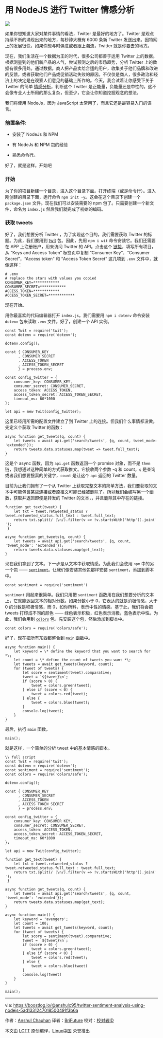 用 NodeJS 进行 Twitter 情感分析
============================================================


![](https://i.imgur.com/7hIfpzt.png)

如果你想知道大家对某件事情的看法，Twitter 是最好的地方了。Twitter 是观点持续不断的涌现出来的地方，每秒钟大概有 6000 条新 Twitter 发送出来。因特网上的发展很快，如果你想与时俱进或者跟上潮流，Twitter 就是你要去的地方。

现在，我们生活在一个数据为王的时代，很多公司都善于运用 Twitter 上的数据。根据测量到的他们新产品的人气，尝试预测之后的市场趋势，分析 Twitter 上的数据有很多用处。通过数据，商人把产品卖给合适的用户，收集关于他们品牌和改进的反馈，或者获取他们产品或促销活动失败的原因。不仅仅是商人，很多政治和经济上的决定是在观察人们意见的基础上所作的。今天，我会试着让你感受下关于 Twitter 的简单 [情感分析][1]，判断这个 Twitter 是正能量，负能量还是中性的。这不会像专业人士所用的那么复杂，但至少，它会让你知道挖掘观念的想法。

我们将使用 NodeJs，因为 JavaScript 太常用了，而且它还是最容易入门的语言。

### 前置条件:

*   安装了 NodeJs 和 NPM 

*   有 NodeJs 和 NPM 包的经验

*   熟悉命令行。

好了，就是这样。开始吧

### 开始

为了你的项目新建一个目录，进入这个目录下面。打开终端（或是命令行）。进入刚创建的目录下面，运行命令 `npm init -y`。这会在这个目录下创建一个 `package.json` 文件。现在我们可以安装需要的 npm 包了。只需要创建一个新文件，命名为 `index.js` 然后我们就完成了初始的编码。

### 获取 tweets

好了，我们想要分析 Twitter ，为了实现这个目的，我们需要获取 Twitter 的标题。为此，我们要用到 [twit][2] 包。因此，先用 `npm i wit` 命令安装它。我们还需要在 APP 上注册账户，用来访问 Twitter 的 API。点击这个 [链接][3]，填写所有项目，从 “Keys and Access Token” 标签页中复制 “Consumer Key”，“Consumer Secret”，“Access token” 和 “Access Token Secret” 这几项到 `.env` 文件中，就像这样：

```
# .env
# replace the stars with values you copied
CONSUMER_KEY=************
CONSUMER_SECRET=************
ACCESS_TOKEN=************
ACCESS_TOKEN_SECRET=************

```

现在开始。

用你最喜欢的代码编辑器打开 `index.js`。我们需要用 `npm i dotenv` 命令安装 `dotenv` 包来读取 `.env` 文件。好了，创建一个 API 实例。

```
const Twit = require('twit');
const dotenv = require('dotenv');

dotenv.config();

const { CONSUMER_KEY
      , CONSUMER_SECRET
      , ACCESS_TOKEN
      , ACCESS_TOKEN_SECRET
      } = process.env;

const config_twitter = {
    consumer_key: CONSUMER_KEY,
    consumer_secret: CONSUMER_SECRET,
    access_token: ACCESS_TOKEN,
    access_token_secret: ACCESS_TOKEN_SECRET,
    timeout_ms: 60*1000
};

let api = new Twit(config_twitter);

```

这里已经用所需的配置文件建立了到 Twitter 上的连接。但我们什么事情都没做。先定义个获取 Twitter 的函数：

```
async function get_tweets(q, count) {
    let tweets = await api.get('search/tweets', {q, count, tweet_mode: 'extended'});
    return tweets.data.statuses.map(tweet => tweet.full_text);
}

```

这是个 async 函数，因为 `api.get` 函数返回一个 promise 对象，而不是 `then` 链，我想通过这种简单的方式获取推文。它接收两个参数 -q 和 count，`q` 是查询或者我们想要搜索的关键字，`count` 是让这个 `api` 返回的 Twitter 数量。

目前为止我们拥有了一个从 Twitter 上获取完整文本的简单方法，我们要获取的文本中可能包含某些连接或者原推文可能已经被删除了。所以我们会编写另一个函数，获取并返回即便是转发的 Twitter 的文本，，并且删除其中存在的链接。

```
function get_text(tweet) {
    let txt = tweet.retweeted_status ? tweet.retweeted_status.full_text : tweet.full_text;
    return txt.split(/ |\n/).filter(v => !v.startsWith('http')).join(' ');
 }

async function get_tweets(q, count) {
    let tweets = await api.get('search/tweets', {q, count, 'tweet_mode': 'extended'});
    return tweets.data.statuses.map(get_text);
}

```

现在我们拿到了文本。下一步是从文本中获取情感。为此我们会使用 `npm` 中的另一个包 —— [`sentiment`][4]。让我们像安装其他包那样安装 `sentiment`，添加到脚本中。

```
const sentiment = require('sentiment')

```

`sentiment` 用起来很简单。我们只用把 `sentiment` 函数用在我们想要分析的文本上，它就能返回文本的相对分数。如果分数小于 0，它表达的就是消极情感，大于 0 的分数是积极情感，而 0，如你所料，表示中性的情感。基于此，我们将会把 tweets 打印成不同的颜色 —— 绿色表示积极，红色表示消极，蓝色表示中性。为此，我们会用到 [`colors`][5] 包。先安装这个包，然后添加到脚本中。

```
const colors = require('colors/safe');

```

好了，现在把所有东西都整合到 `main` 函数中。

```
async function main() {
    let keyword = \* define the keyword that you want to search for *\;
    let count = \* define the count of tweets you want *\;
    let tweets = await get_tweets(keyword, count);
    for (tweet of tweets) {
        let score = sentiment(tweet).comparative;
        tweet = `${tweet}\n`;
        if (score > 0) {
            tweet = colors.green(tweet);
        } else if (score < 0) {
            tweet = colors.red(tweet);
        } else {
            tweet = colors.blue(tweet);
        }
        console.log(tweet);
    }
}

```

最后，执行 `main` 函数。

```
main();

```

就是这样，一个简单的分析 tweet 中的基本情感的脚本。

```
\\ full script
const Twit = require('twit');
const dotenv = require('dotenv');
const sentiment = require('sentiment');
const colors = require('colors/safe');

dotenv.config();

const { CONSUMER_KEY
      , CONSUMER_SECRET
      , ACCESS_TOKEN
      , ACCESS_TOKEN_SECRET
      } = process.env;

const config_twitter = {
    consumer_key: CONSUMER_KEY,
    consumer_secret: CONSUMER_SECRET,
    access_token: ACCESS_TOKEN,
    access_token_secret: ACCESS_TOKEN_SECRET,
    timeout_ms: 60*1000
};

let api = new Twit(config_twitter);

function get_text(tweet) {
    let txt = tweet.retweeted_status ? tweet.retweeted_status.full_text : tweet.full_text;
    return txt.split(/ |\n/).filter(v => !v.startsWith('http')).join(' ');
 }

async function get_tweets(q, count) {
    let tweets = await api.get('search/tweets', {q, count, 'tweet_mode': 'extended'});
    return tweets.data.statuses.map(get_text);
}

async function main() {
    let keyword = 'avengers';
    let count = 100;
    let tweets = await get_tweets(keyword, count);
    for (tweet of tweets) {
        let score = sentiment(tweet).comparative;
        tweet = `${tweet}\n`;
        if (score > 0) {
            tweet = colors.green(tweet);
        } else if (score < 0) {
            tweet = colors.red(tweet);
        } else {
            tweet = colors.blue(tweet)
        }
        console.log(tweet)
    }
}

main();
```

--------------------------------------------------------------------------------

via: https://boostlog.io/@anshulc95/twitter-sentiment-analysis-using-nodejs-5ad1331247018500491f3b6a

作者：[Anshul Chauhan][a]
译者：[BriFuture](https://github.com/BriFuture)
校对：[校对者ID](https://github.com/校对者ID)

本文由 [LCTT](https://github.com/LCTT/TranslateProject) 原创编译，[Linux中国](https://linux.cn/) 荣誉推出

[a]:https://boostlog.io/@anshulc95
[1]:https://en.wikipedia.org/wiki/Sentiment_analysis
[2]:https://github.com/ttezel/twit
[3]:https://boostlog.io/@anshulc95/apps.twitter.com
[4]:https://www.npmjs.com/package/sentiment
[5]:https://www.npmjs.com/package/colors
[6]:https://boostlog.io/tags/nodejs
[7]:https://boostlog.io/tags/twitter
[8]:https://boostlog.io/@anshulc95
